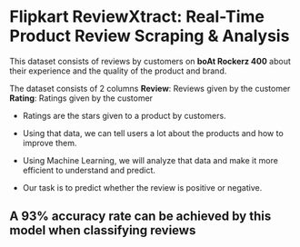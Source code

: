 # Flipkart ReviewXtract: Real-Time Product Review Scraping & Analysis

This dataset consists of reviews by customers on **boAt Rockerz 400** about their experience and the quality of the product and brand. 

The dataset consists of 2 columns
**Review**: Reviews given by the customer
**Rating**: Ratings given by the customer
* Ratings are the stars given to a product by customers.

* Using that data, we can tell users a lot about the products and how to improve them. 
* Using Machine Learning, we will analyze that data and make it more efficient to understand and predict.
* Our task is to predict whether the review is positive or negative.

## A 93% accuracy rate can be achieved by this model when classifying reviews
